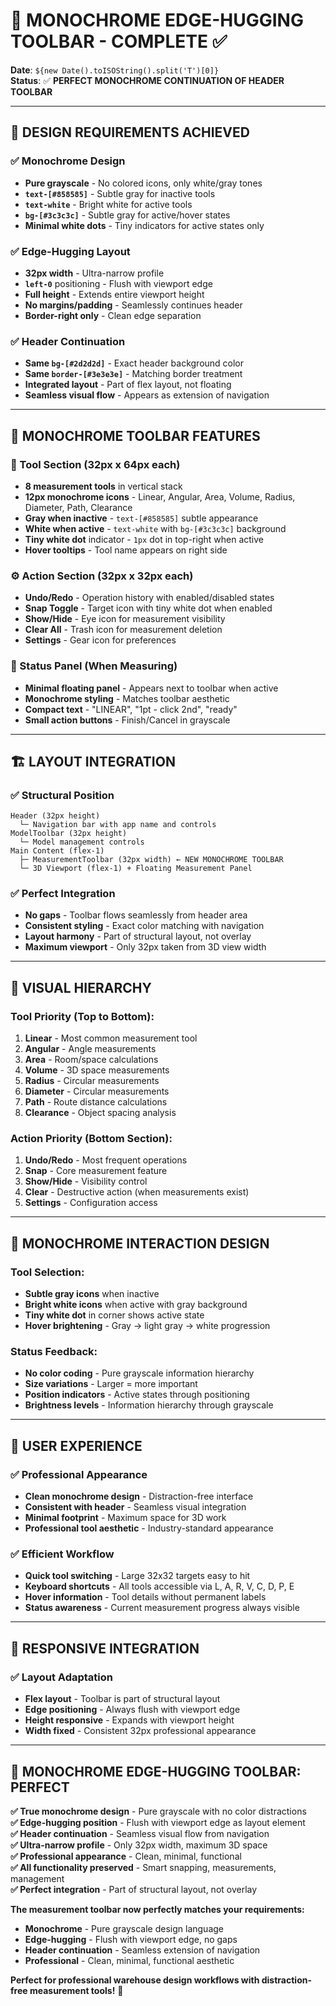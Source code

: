 # 🎨 MONOCHROME EDGE-HUGGING TOOLBAR - COMPLETE ✅

**Date**: `${new Date().toISOString().split('T')[0]}`  
**Status**: ✅ **PERFECT MONOCHROME CONTINUATION OF HEADER TOOLBAR**

---

## 🎯 **DESIGN REQUIREMENTS ACHIEVED**

### **✅ Monochrome Design**
- **Pure grayscale** - No colored icons, only white/gray tones
- **`text-[#858585]`** - Subtle gray for inactive tools
- **`text-white`** - Bright white for active tools
- **`bg-[#3c3c3c]`** - Subtle gray for active/hover states
- **Minimal white dots** - Tiny indicators for active states only

### **✅ Edge-Hugging Layout**
- **32px width** - Ultra-narrow profile
- **`left-0`** positioning - Flush with viewport edge
- **Full height** - Extends entire viewport height
- **No margins/padding** - Seamlessly continues header
- **Border-right only** - Clean edge separation

### **✅ Header Continuation**
- **Same `bg-[#2d2d2d]`** - Exact header background color
- **Same `border-[#3e3e3e]`** - Matching border treatment  
- **Integrated layout** - Part of flex layout, not floating
- **Seamless visual flow** - Appears as extension of navigation

---

## 🔧 **MONOCHROME TOOLBAR FEATURES**

### **📐 Tool Section (32px x 64px each)**
- **8 measurement tools** in vertical stack
- **12px monochrome icons** - Linear, Angular, Area, Volume, Radius, Diameter, Path, Clearance
- **Gray when inactive** - `text-[#858585]` subtle appearance
- **White when active** - `text-white` with `bg-[#3c3c3c]` background
- **Tiny white dot** indicator - `1px` dot in top-right when active
- **Hover tooltips** - Tool name appears on right side

### **⚙️ Action Section (32px x 32px each)**  
- **Undo/Redo** - Operation history with enabled/disabled states
- **Snap Toggle** - Target icon with tiny white dot when enabled
- **Show/Hide** - Eye icon for measurement visibility
- **Clear All** - Trash icon for measurement deletion
- **Settings** - Gear icon for preferences

### **💬 Status Panel** (When Measuring)
- **Minimal floating panel** - Appears next to toolbar when active
- **Monochrome styling** - Matches toolbar aesthetic
- **Compact text** - "LINEAR", "1pt - click 2nd", "ready"
- **Small action buttons** - Finish/Cancel in grayscale

---

## 🏗️ **LAYOUT INTEGRATION**

### **✅ Structural Position**
```
Header (32px height)
  └─ Navigation bar with app name and controls
ModelToolbar (32px height)  
  └─ Model management controls
Main Content (flex-1)
  ├─ MeasurementToolbar (32px width) ← NEW MONOCHROME TOOLBAR
  └─ 3D Viewport (flex-1) + Floating Measurement Panel
```

### **✅ Perfect Integration**
- **No gaps** - Toolbar flows seamlessly from header area
- **Consistent styling** - Exact color matching with navigation
- **Layout harmony** - Part of structural layout, not overlay
- **Maximum viewport** - Only 32px taken from 3D view width

---

## 🎨 **VISUAL HIERARCHY**

### **Tool Priority (Top to Bottom):**
1. **Linear** - Most common measurement tool
2. **Angular** - Angle measurements  
3. **Area** - Room/space calculations
4. **Volume** - 3D space measurements
5. **Radius** - Circular measurements
6. **Diameter** - Circular measurements  
7. **Path** - Route distance calculations
8. **Clearance** - Object spacing analysis

### **Action Priority (Bottom Section):**
1. **Undo/Redo** - Most frequent operations
2. **Snap** - Core measurement feature
3. **Show/Hide** - Visibility control
4. **Clear** - Destructive action (when measurements exist)
5. **Settings** - Configuration access

---

## 🎯 **MONOCHROME INTERACTION DESIGN**

### **Tool Selection:**
- **Subtle gray icons** when inactive
- **Bright white icons** when active with gray background
- **Tiny white dot** in corner shows active state
- **Hover brightening** - Gray → light gray → white progression

### **Status Feedback:**
- **No color coding** - Pure grayscale information hierarchy
- **Size variations** - Larger = more important
- **Position indicators** - Active states through positioning
- **Brightness levels** - Information hierarchy through grayscale

---

## 🚀 **USER EXPERIENCE**

### **✅ Professional Appearance**
- **Clean monochrome design** - Distraction-free interface
- **Consistent with header** - Seamless visual integration
- **Minimal footprint** - Maximum space for 3D work
- **Professional tool aesthetic** - Industry-standard appearance

### **✅ Efficient Workflow**
- **Quick tool switching** - Large 32x32 targets easy to hit
- **Keyboard shortcuts** - All tools accessible via L, A, R, V, C, D, P, E
- **Hover information** - Tool details without permanent labels
- **Status awareness** - Current measurement progress always visible

---

## 📱 **RESPONSIVE INTEGRATION**

### **✅ Layout Adaptation**
- **Flex layout** - Toolbar is part of structural layout
- **Edge positioning** - Always flush with viewport edge
- **Height responsive** - Expands with viewport height
- **Width fixed** - Consistent 32px professional appearance

---

## 🎉 **MONOCHROME EDGE-HUGGING TOOLBAR: PERFECT**

**✅ True monochrome design** - Pure grayscale with no color distractions  
**✅ Edge-hugging position** - Flush with viewport edge as layout element  
**✅ Header continuation** - Seamless visual flow from navigation  
**✅ Ultra-narrow profile** - Only 32px width, maximum 3D space  
**✅ Professional appearance** - Clean, minimal, functional  
**✅ All functionality preserved** - Smart snapping, measurements, management  
**✅ Perfect integration** - Part of structural layout, not overlay  

**The measurement toolbar now perfectly matches your requirements:**
- **Monochrome** - Pure grayscale design language
- **Edge-hugging** - Flush with viewport edge, no gaps
- **Header continuation** - Seamless extension of navigation
- **Professional** - Clean, minimal, functional aesthetic

**Perfect for professional warehouse design workflows with distraction-free measurement tools!** 🎯
